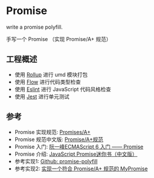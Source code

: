 # Promise
write a promise polyfill.

手写一个 Promise （实现 Promise/A+ 规范）

## 工程概述
- 使用 [Rollup](https://rollupjs.org) 进行 umd 模块打包 
- 使用 [Flow](https://flow.org) 进行代码类型检查
- 使用 [Eslint](http://eslint.cn/) 进行 JavaScript 代码风格检查
- 使用 [Jest](https://facebook.github.io/jest/zh-Hans/) 进行单元测试 

## 参考
- Promise 实现规范: [Promises/A+](https://promisesaplus.com/)
- Promise 规范中文版: [Promise/A+规范](https://segmentfault.com/a/1190000002452115)
- Promise 入门: [阮一峰ECMAScript 6 入门 —— Promise](http://es6.ruanyifeng.com/#docs/promise)
- Promise 介绍: [JavaScript Promise迷你书（中文版）](http://liubin.org/promises-book/)
- 参考实现1: [Github: promise-polyfill](https://github.com/taylorhakes/promise-polyfill/)
- 参考实现2: [实现一个符合 Promise/A+ 规范的 MyPromise](https://juejin.im/post/5a5837946fb9a01ca871e5be)
